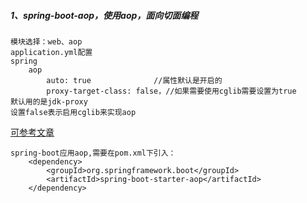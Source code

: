 ##### 1、spring-boot-aop，使用aop，面向切面编程
    模块选择：web、aop
    application.yml配置
    spring
        aop
            auto: true              //属性默认是开启的
            proxy-target-class: false，//如果需要使用cglib需要设置为true
    默认用的是jdk-proxy
    设置false表示启用cglib来实现aop        
[可参考文章](http://blog.didispace.com/springbootaoplog/)

```
spring-boot应用aop,需要在pom.xml下引入：
    <dependency>
        <groupId>org.springframework.boot</groupId>
        <artifactId>spring-boot-starter-aop</artifactId>
    </dependency>

```



